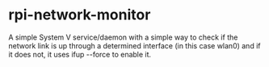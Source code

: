 # rpi-network-monitor
A simple System V service/daemon with a simple way to check if the network link is up through a determined interface (in this case wlan0) and if it does not, it uses ifup --force to enable it. 
